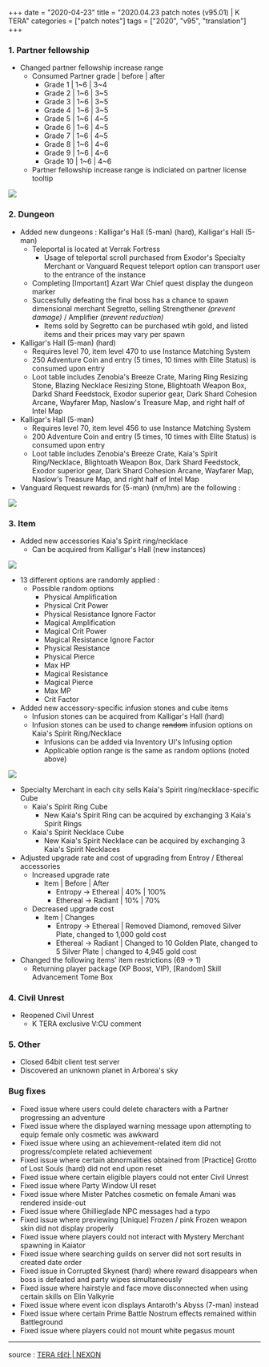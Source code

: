 +++
date = "2020-04-23"
title = "2020.04.23 patch notes (v95.01) | K TERA"
categories = ["patch notes"]
tags = ["2020", "v95", "translation"]
+++

### 1. Partner fellowship
- Changed partner fellowship increase range
  - Consumed Partner grade | before | after
    - Grade 1 | 1~6 | 3~4
    - Grade 2 | 1~6 | 3~5
    - Grade 3 | 1~6 | 3~5
    - Grade 4 | 1~6 | 3~5
    - Grade 5 | 1~6 | 4~5
    - Grade 6 | 1~6 | 4~5
    - Grade 7 | 1~6 | 4~5
    - Grade 8 | 1~6 | 4~6
    - Grade 9 | 1~6 | 4~6
    - Grade 10 | 1~6 | 4~6
  - Partner fellowship increase range is indiciated on partner license tooltip

![](/images/patch/v95-01_1.png)

### 2. Dungeon
- Added new dungeons : Kalligar's Hall (5-man) (hard), Kalligar's Hall (5-man)
  - Teleportal is located at Verrak Fortress
    - Usage of teleportal scroll purchased from Exodor's Specialty Merchant or Vanguard Request teleport option can transport user to the entrance of the instance
  - Completing [Important] Azart War Chief quest display the dungeon marker
  - Succesfully defeating the final boss has a chance to spawn dimensional merchant Segretto, selling Strengthener *(prevent damage)* / Amplifier *(prevent reduction)*
    - Items sold by Segretto can be purchased wtih gold, and listed items and their prices may vary per spawn
- Kalligar's Hall (5-man) (hard)
  - Requires level 70, item level 470 to use Instance Matching System
  - 250 Adventure Coin and entry (5 times, 10 times with Elite Status) is consumed upon entry
  - Loot table includes Zenobia's Breeze Crate, Maring Ring Resizing Stone, Blazing Necklace Resizing Stone, Blightoath Weapon Box, Darkd Shard Feedstock, Exodor superior gear, Dark Shard Cohesion Arcane, Wayfarer Map, Naslow's Treasure Map, and right half of Intel Map
- Kalligar's Hall (5-man)
  - Requires level 70, item level 456 to use Instance Matching System
  - 200 Adventure Coin and entry (5 times, 10 times with Elite Status) is consumed upon entry
  - Loot table includes Zenobia's Breeze Crate, Kaia's Spirit Ring/Necklace, Blightoath Weapon Box, Dark Shard Feedstock, Exodor superior gear, Dark Shard Cohesion Arcane, Wayfarer Map, Naslow's Treasure Map, and right half of Intel Map
- Vanguard Request rewards for (5-man) (nm/hm) are the following :

![](/images/patch/v95-01_2.png)

### 3. Item
- Added new accessories Kaia's Spirit ring/necklace
  - Can be acquired from Kalligar's Hall (new instances)

![](/images/patch/v95-01_3.png)

  - 13 different options are randomly applied :
    - Possible random options
      - Physical Amplification
      - Physical Crit Power
      - Physical Resistance Ignore Factor
      - Magical Amplification
      - Magical Crit Power
      - Magical Resistance Ignore Factor
      - Physical Resistance
      - Physical Pierce
      - Max HP
      - Magical Resistance
      - Magical Pierce
      - Max MP
      - Crit Factor
- Added new accessory-specific infusion stones and cube items
  - Infusion stones can be acquired from Kalligar's Hall (hard)
  - Infusion stones can be used to change ~~random~~ infusion options on Kaia's Spirit Ring/Necklace
    - Infusions can be added via Inventory UI's Infusing option
    - Applicable option range is the same as random options (noted above)

![](/images/patch/v95-01_4.png)

- Specialty Merchant in each city sells Kaia's Spirit ring/necklace-specific Cube
  - Kaia's Spirit Ring Cube
    - New Kaia's Spirit Ring can be acquired by exchanging 3 Kaia's Spirit Rings
  - Kaia's Spirit Necklace Cube
    - New Kaia's Spirit Necklace can be acquired by exchanging 3 Kaia's Spirit Necklaces
- Adjusted upgrade rate and cost of upgrading from Entroy / Ethereal accessories
  - Increased upgrade rate
    - Item | Before | After
      - Entropy -> Ethereal | 40% | 100%
      - Ethereal -> Radiant | 10% | 70%
  - Decreased upgrade cost
    - Item | Changes
      - Entropy -> Ethereal | Removed Diamond, removed Silver Plate, changed to 1,000 gold cost
      - Ethereal -> Radiant | Changed to 10 Golden Plate, changed to 5 Silver Plate | changed to 4,945 gold cost
- Changed the following items' item restrictions (69 -> 1)
  - Returning player package (XP Boost, VIP), [Random] Skill Advancement Tome Box

### 4. Civil Unrest
- Reopened Civil Unrest
  - K TERA exclusive V:CU comment

### 5. Other
- Closed 64bit client test server
- Discovered an unknown planet in Arborea's sky

### Bug fixes
- Fixed issue where users could delete characters with a Partner progressing an adventure
- Fixed issue where the displayed warning message upon attempting to equip female only cosmetic was awkward
- Fixed issue where using an achievement-related item did not progress/complete related achievement
- Fixed issue where certain abnormalities obtained from [Practice] Grotto of Lost Souls (hard) did not end upon reset
- Fixed issue where certain eligible players could not enter Civil Unrest
- Fixed issue where Party Window UI reset
- Fixed issue where Mister Patches cosmetic on female Amani was rendered inside-out
- Fixed issue where Ghillieglade NPC messages had a typo
- Fixed issue where previewing [Unique] Frozen / pink Frozen weapon skin did not display properly
- Fixed issue where players could not interact with Mystery Merchant spawning in Kaiator
- Fixed issue where searching guilds on server did not sort results in created date order
- Fixed issue in Corrupted Skynest (hard) where reward disappears when boss is defeated and party wipes simultaneously
- Fixed issue where hairstyle and face move disconnected when using certain skills on Elin Valkyrie
- Fixed issue where event icon displays Antaroth's Abyss (7-man) instead
- Fixed issue where certain Prime Battle Nostrum effects remained within Battleground
- Fixed issue where players could not mount white pegasus mount

----

source : [TERA 테라 | NEXON](http://tera.nexon.com/news/update/view.aspx?n4articlesn=435)

